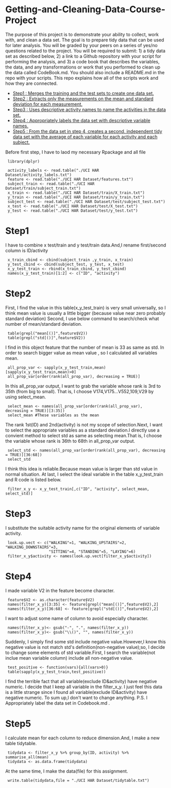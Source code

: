 # Getting-and-Cleaning-Data-Course-Project

The purpose of this project is to demonstrate your ability to collect, work with, and clean a data set. The goal is to prepare tidy data that can be used for later analysis. You will be graded by your peers on a series of yes/no questions related to the project. You will be required to submit: 1) a tidy data set as described below, 2) a link to a Github repository with your script for performing the analysis, and 3) a code book that describes the variables, the data, and any transformations or work that you performed to clean up the data called CodeBook.md. You should also include a README.md in the repo with your scripts. This repo explains how all of the scripts work and how they are connected.

* [Step1 : Merges the training and the test sets to create one data set.](#step1)
* [Step2 : Extracts only the measurements on the mean and standard deviation for each measurement.](#step2)
* [Step3 : Uses descriptive activity names to name the activities in the data set.](#step3)
* [Step4 : Appropriately labels the data set with descriptive variable names.](#step4)
* [Step5 : From the data set in step 4, creates a second, independent tidy data set with the average of each variable for each activity and each subject.](#step5)

Before first step, I have to laod my necessary Rpackage and all file

     library(dplyr)   
     
     activity_labels <- read.table("./UCI HAR Dataset/activity_labels.txt")
     feature <- read.table("./UCI HAR Dataset/features.txt")
     subject_train <- read.table("./UCI HAR Dataset/train/subject_train.txt")
     x_train <- read.table("./UCI HAR Dataset/train/X_train.txt")
     y_train <- read.table("./UCI HAR Dataset/train/y_train.txt")
     subject_test <- read.table("./UCI HAR Dataset/test/subject_test.txt")
     x_test <- read.table("./UCI HAR Dataset/test/X_test.txt")
     y_test <- read.table("./UCI HAR Dataset/test/y_test.txt")


<h1 id=step1>Step1</h1>
I have to combine x test/train and y test/train data.And,I rename first/second column is ID/activity
     
     x_train_cbind <- cbind(subject_train ,y_train, x_train)  
     y_test_cbind <- cbind(subject_test, y_test, x_test)
     x_y_test_train <- rbind(x_train_cbind, y_test_cbind)
     names(x_y_test_train)[1:2] <- c("ID", "activity")

<h1 id=step2>Step2</h1>

First, I find the value in this table(x_y_test_train) is very small universally, so I think 
mean value is usually a little bigger (because value near zero probably standard deviation)
Second, I use below command to search/check what number of mean/standard deviation.

     table(grepl("mean[()]",feature$V2))
     table(grepl("std[()]",feature$V2))
I find in this object feature that the number of mean is 33 as same as std.
In order to search bigger value as mean value , so I calculated all variables mean.

     all_prop_var <- sapply(x_y_test_train,mean)[sapply(x_y_test_train,mean)>0]
     all_prop_var[order(rank(all_prop_var), decreasing = TRUE)]
     
In this all_prop_var output, I want to grab the variable whose rank is 3rd to 35th (from big to small).
That is, I choose V174,V175...V552,109,V29 by using select_mean.

     select_mean <- names(all_prop_var[order(rank(all_prop_var), decreasing = TRUE)][3:35])
     select_mean #These variables as the mean
The rank 1st(ID) and 2nd(activity) is not my scope of selection.Next, I want to select the appropriate variables as a standard deviation.I directly use a convient method to select std as same as selecting mean.That is, I choose the variable whose rank is 36th to 68th in all_prop_var output.

     select_std <- names(all_prop_var[order(rank(all_prop_var), decreasing = TRUE)][36:68])
     select_std
I think this idea is reliable.Because mean value is larger than std value in normal situation.
At last, I select the ideal variable in the table x_y_test_train and R code is listed below.

     filter_x_y <- x_y_test_train[,c("ID", "activity", select_mean, select_std)]

<h1 id=step3>Step3</h1>

I substitute the suitable activity name for the original elements of variable activity.

     look.up.vect <- c("WALKING"=1, "WALKING_UPSTAIRS"=2, "WALKING_DOWNSTAIRS"=3,
                       "SITTING"=4, "STANDING"=5, "LAYING"=6)
     filter_x_y$activity <- names(look.up.vect[filter_x_y$activity])

<h1 id=step4>Step4</h1>
I made variable V2 in the feature become character.

     feature$V2 <- as.character(feature$V2)
     names(filter_x_y)[3:35] <- feature[grepl("mean[()]",feature$V2),2]
     names(filter_x_y)[36:68] <- feature[grepl("std[()]",feature$V2),2]
I want to adjust some name of column to avoid especially character.

     names(filter_x_y)<- gsub("-", ".", names(filter_x_y))
     names(filter_x_y)<- gsub("\\()", "", names(filter_x_y)) 
Suddenly, I simply find some std include negative value.However,I know this negative value is not match std's definition(non-negative value);so, I decide to change some elements of std variable.First, I search the variable(not inclue mean variable column) include all non-negative value.

     test_positive <- function(vars){all(vars>0)}
     table(sapply(x_y_test_train,test_positive))
I find the terrible fact that all variable(exclude ID&activity) have negative numeric. I decide that I keep all variable in the filter_x_y. I just feel this data is a little strange since I found all variable(exclude ID&activity) have negative numeric.
To sum up,I don't want to change anything.
P.S. I Appropriately label the data set in Codebook.md .

<h1 id=step5>Step5</h1>
I calculate mean for each column to reduce dimension.And, I make a new table tidytable.

     tidydata <- filter_x_y %>% group_by(ID, activity) %>% summarise_all(mean)
     tidydata <- as.data.frame(tidydata)
At the same time, I make the data(file) for this assignment.

     write.table(tidydata,file = "./UCI HAR Dataset/tidytable.txt")